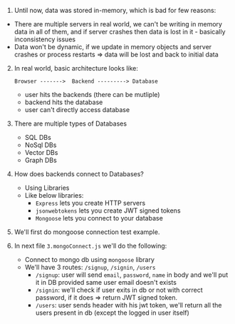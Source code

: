 1. Until now, data was stored in-memory, which is bad for few reasons:
 - There are multiple servers in real world, we can't be writing in memory data in all of them, and if server crashes then data is lost in it - basically inconsistency issues
 - Data won't be dynamic, if we update in memory objects and server crashes or process restarts => data will be lost and back to initial data

2. In real world, basic architecture looks like:

    `Browser ------->  Backend ---------> Database`

   - user hits the backends (there can be mutliple)
   - backend hits the database
   - user can't directly access database

3. There are multiple types of Databases
   - SQL DBs
   - NoSql DBs
   - Vector DBs
   - Graph DBs
4. How does backends connect to Databases?
   - Using Libraries
   - Like below libraries: 
     - `Express` lets you create HTTP servers
     - `jsonwebtokens` lets you create JWT signed tokens
     - `Mongoose` lets you connect to your database

5. We'll first do mongoose connection test example. 

6. In next file `3.mongoConnect.js` we'll do the following:
     - Connect to mongo db using `mongoose` library
     - We'll have 3 routes: `/signup`, `/signin`, `/users`
       - `/signup`: user will send `email`, `password`, `name`  in body and we'll put it in DB provided same user email doesn't exists
       - `/signin`: we'll check if user exits in db or not with correct password, if it does => return JWT signed token.
       - `/users`: user sends header with his jwt token, we'll return all the users present in db (except the logged in user itself)